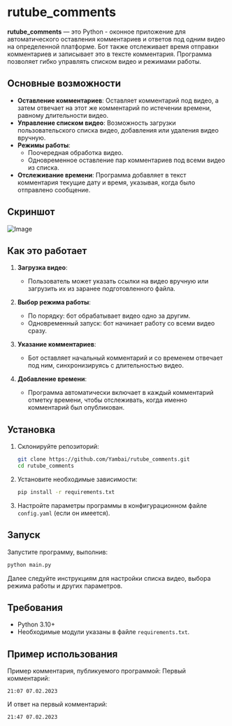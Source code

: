 # rutube_comments

**rutube_comments** — это Python - оконное приложение для автоматического оставления комментариев и ответов под одним видео на определенной платформе. Бот также отслеживает время отправки комментариев и записывает это в тексте комментария. Программа позволяет гибко управлять списком видео и режимами работы.

## Основные возможности

- **Оставление комментариев**: Оставляет комментарий под видео, а затем отвечает на этот же комментарий по истечении времени, равному длительности видео.
- **Управление списком видео**: Возможность загрузки пользовательского списка видео, добавления или удаления видео вручную.
- **Режимы работы**:
  - Поочередная обработка видео.
  - Одновременное оставление пар комментариев под всеми видео из списка.
- **Отслеживание времени**: Программа добавляет в текст комментария текущие дату и время, указывая, когда было отправлено сообщение.
## Скриншот
![Image](https://github.com/user-attachments/assets/ea9e1dc3-9144-4368-8c14-858b1fc1fcec)
## Как это работает

1. **Загрузка видео**:
   - Пользователь может указать ссылки на видео вручную или загрузить их из заранее подготовленного файла.
   
2. **Выбор режима работы**:
   - По порядку: бот обрабатывает видео одно за другим.
   - Одновременный запуск: бот начинает работу со всеми видео сразу.

3. **Указание комментариев**:
   - Бот оставляет начальный комментарий и со временем отвечает под ним, синхронизируясь с длительностью видео.

4. **Добавление времени**:
   - Программа автоматически включает в каждый комментарий отметку времени, чтобы отслеживать, когда именно комментарий был опубликован.

## Установка

1. Склонируйте репозиторий:

   ```bash
   git clone https://github.com/Yambai/rutube_comments.git
   cd rutube_comments
   ```

2. Установите необходимые зависимости:

   ```bash
   pip install -r requirements.txt
   ```

3. Настройте параметры программы в конфигурационном файле `config.yaml` (если он имеется).

## Запуск

Запустите программу, выполнив:

```bash
python main.py
```

Далее следуйте инструкциям для настройки списка видео, выбора режима работы и других параметров.

## Требования

- Python 3.10+
- Необходимые модули указаны в файле `requirements.txt`.

## Пример использования

Пример комментария, публикуемого программой:
Первый комментарий:
```
21:07 07.02.2023
```
И ответ на первый комментарий:
```
21:47 07.02.2023
```
